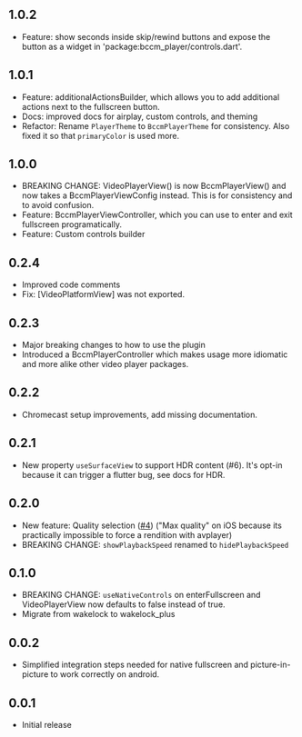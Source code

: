 ## 1.0.2

- Feature: show seconds inside skip/rewind buttons and expose the button as a widget in 'package:bccm_player/controls.dart'.

## 1.0.1

- Feature: additionalActionsBuilder, which allows you to add additional actions next to the fullscreen button.
- Docs: improved docs for airplay, custom controls, and theming
- Refactor: Rename `PlayerTheme` to `BccmPlayerTheme` for consistency. Also fixed it so that `primaryColor` is used more.

## 1.0.0

- BREAKING CHANGE: VideoPlayerView() is now BccmPlayerView() and now takes a BccmPlayerViewConfig instead. This is for consistency and to avoid confusion.
- Feature: BccmPlayerViewController, which you can use to enter and exit fullscreen programatically.
- Feature: Custom controls builder

## 0.2.4

- Improved code comments
- Fix: [VideoPlatformView] was not exported.

## 0.2.3

- Major breaking changes to how to use the plugin
- Introduced a BccmPlayerController which makes usage more idiomatic and more alike other video player packages.

## 0.2.2

- Chromecast setup improvements, add missing documentation.

## 0.2.1

- New property `useSurfaceView` to support HDR content (#6). It's opt-in because it can trigger a flutter bug, see docs for HDR.

## 0.2.0

- New feature: Quality selection ([#4](https://github.com/bcc-code/bccm-player/pull/4)) ("Max quality" on iOS because its practically impossible to force a rendition with avplayer)
- BREAKING CHANGE: `showPlaybackSpeed` renamed to `hidePlaybackSpeed`

## 0.1.0

- BREAKING CHANGE: `useNativeControls` on enterFullscreen and VideoPlayerView now defaults to false instead of true.
- Migrate from wakelock to wakelock_plus

## 0.0.2

- Simplified integration steps needed for native fullscreen and picture-in-picture to work correctly on android.

## 0.0.1

- Initial release
